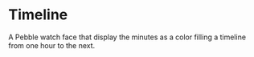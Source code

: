 # Timeline
A Pebble watch face that display the minutes as a color filling a timeline from one hour to the next.
